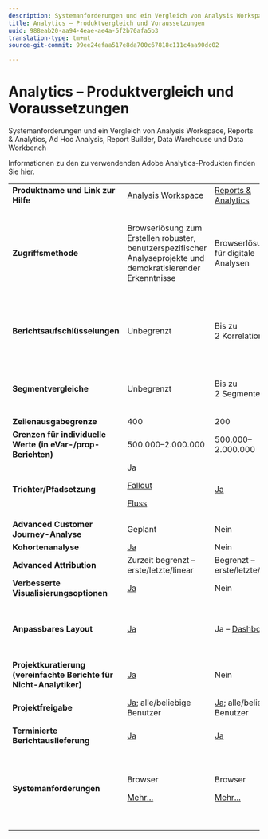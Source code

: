 ```yaml
---
description: Systemanforderungen und ein Vergleich von Analysis Workspace, Reports & Analytics, Ad Hoc Analysis, Report Builder, Data Warehouse und Data Workbench
title: Analytics – Produktvergleich und Voraussetzungen
uuid: 988eab20-aa94-4eae-ae4a-5f2b70afa5b3
translation-type: tm+mt
source-git-commit: 99ee24efaa517e8da700c67818c111c4aa90dc02

---
```



# Analytics – Produktvergleich und Voraussetzungen

Systemanforderungen und ein Vergleich von Analysis Workspace, Reports &amp; Analytics, Ad Hoc Analysis, Report Builder, Data Warehouse und Data Workbench

Informationen zu den zu verwendenden Adobe Analytics-Produkten finden Sie [hier](/help/admin/c-analytics-product-comparison/which-analytics-tool.md).

<table id="table_8A42BE3253024552A170F6471B1E4D1D"> 
 <tbody> 
  <tr> 
   <td> <b>Produktname und Link zur Hilfe</b> </td> 
   <td> <a href="https://marketing.adobe.com/resources/help/en_US/analytics/analysis-workspace/"> Analysis Workspace </a> </td> 
   <td> <a href="https://marketing.adobe.com/resources/help/en_US/sc/user/index.html"> Reports &amp; Analytics </a> </td> 
   <td> <a href="https://marketing.adobe.com/resources/help/en_US/dsc/">Ad Hoc Analysis </a> </td> 
   <td> <a href="https://marketing.adobe.com/resources/help/en_US/arb/index.html"> Report Builder </a> </td> 
   <td colname="col06"> <a href="https://marketing.adobe.com/resources/help/en_US/reference/data_warehouse.html"> Data Warehouse </a> </td> 
   <td colname="col6"> <a href="https://docs.adobe.com/content/help/en/data-workbench/using/home.html"> Data Workbench </a> </td> 
  </tr> 
  <tr> 
   <td> <b>Zugriffsmethode</b> </td> 
   <td> Browserlösung zum Erstellen robuster, benutzerspezifischer Analyseprojekte und demokratisierender Erkenntnisse </td> 
   <td> Browserlösung für digitale Analysen </td> 
   <td> Java-basiertes Tool für erweiterte digitale Analysen </td> 
   <td> Excel-Add-in, mit dem Sie benutzerspezifische Anfragen für Reports &amp; Analyse-Daten erstellen und mit Microsoft Excel visualisieren können </td> 
   <td colname="col06"> Browserlösung, die Berichte im <span class="filepath">CSV</span>-Format generiert, kann Dateien im Tableau-Format generieren. </td> 
   <td colname="col6"> Mehrkanalanalysetool für erweiterte Analysen, wie benutzerspezifische Zuordnungsmodelle, Predictive Analytics und Rundum-Kundenanalysen </td> 
  </tr> 
  <tr> 
   <td> <b>Berichtsaufschlüsselungen</b> </td> 
   <td> Unbegrenzt </td> 
   <td> Bis zu 2 Korrelationen </td> 
   <td> Unbegrenzt </td> 
   <td> Bis zu 2 Korrelationen </td> 
   <td colname="col06"> Führt vollständig erweiterte, uneingeschränkte Aufschlüsselungen nach Segment durch </td> 
   <td colname="col6"> Unbegrenzt </td> 
  </tr> 
  <tr> 
   <td> <b>Segmentvergleiche</b> </td> 
   <td> Unbegrenzt </td> 
   <td> Bis zu 2 Segmente </td> 
   <td> Unbegrenzt </td> 
   <td> Unbegrenzt (Stapelung der Datenanfragen) </td> 
   <td colname="col06"> 1 Segment. Unterstützt mehrere (gestapelte) Segmente </td> 
   <td colname="col6"> Unbegrenzt </td> 
  </tr> 
  <tr> 
   <td> <b>Zeilenausgabegrenze</b> </td> 
   <td> 400 </td> 
   <td> 200 </td> 
   <td> 50.000 </td> 
   <td> 50.000 </td> 
   <td colname="col06"> Unbegrenzt </td> 
   <td colname="col6"> Anpassbar </td> 
  </tr> 
  <tr> 
   <td> <b>Grenzen für individuelle Werte (in eVar-/prop-Berichten)</b> </td> 
   <td> 500.000–2.000.000 </td> 
   <td> 500.000–2.000.000 </td> 
   <td> 500.000–2.000.000 </td> 
   <td> 500.000–2.000.000 </td> 
   <td colname="col06"> Unbegrenzt </td> 
   <td colname="col6"> Anpassbar </td> 
  </tr> 
  <tr> 
   <td> <b>Trichter/Pfadsetzung</b> </td> 
   <td> Ja <p> </p> <a href="https://marketing.adobe.com/resources/help/en_US/analytics/analysis-workspace/fallout_flow.html"> Fallout </a> <p> <a href="https://marketing.adobe.com/resources/help/en_US/analytics/analysis-workspace/flow.html"> Fluss </a> </p> </td> 
   <td> <a href="https://marketing.adobe.com/resources/help/en_US/sc/user/reports.html"> Ja </a> </td> 
   <td> <a href="https://marketing.adobe.com/resources/help/en_US/dsc/c_reports_paths.html"> Ja </a> </td> 
   <td> Ja </td> 
   <td colname="col06"> Nein </td> 
   <td colname="col6"> Ja </td> 
  </tr> 
  <tr> 
   <td> <b>Advanced Customer Journey-Analyse</b> </td> 
   <td> Geplant </td> 
   <td> Nein </td> 
   <td> Ja </td> 
   <td> Nein </td> 
   <td colname="col06"> Nein </td> 
   <td colname="col6"> Ja </td> 
  </tr> 
  <tr> 
   <td> <b>Kohortenanalyse</b> </td> 
   <td> <a href="https://marketing.adobe.com/resources/help/en_US/analytics/analysis-workspace/cohort_analysis.html"> Ja </a> </td> 
   <td> Nein </td> 
   <td> Nein </td> 
   <td> Nein </td> 
   <td colname="col06"> Nein </td> 
   <td colname="col6"> Ja </td> 
  </tr> 
  <tr> 
   <td> <b>Advanced Attribution</b> </td> 
   <td> Zurzeit begrenzt – erste/letzte/linear </td> 
   <td> Begrenzt – erste/letzte/linear </td> 
   <td> Begrenzt – erste/letzte/linear </td> 
   <td> Begrenzt – erste/letzte/linear </td> 
   <td colname="col06"> Begrenzt – erste/letzte/linear </td> 
   <td colname="col6"> Ja </td> 
  </tr> 
  <tr> 
   <td> <b>Verbesserte Visualisierungsoptionen</b> </td> 
   <td> <a href="https://marketing.adobe.com/resources/help/en_US/analytics/analysis-workspace/analysis-workspace-features.html"> Ja </a> </td> 
   <td> Nein </td> 
   <td> Ja </td> 
   <td> Ja </td> 
   <td colname="col06"> Nein </td> 
   <td colname="col6"> Ja </td> 
  </tr> 
  <tr> 
   <td> <b>Anpassbares Layout</b> </td> 
   <td> <a href="https://marketing.adobe.com/resources/help/en_US/analytics/analysis-workspace/analysis-workspace-features.html"> Ja </a> </td> 
   <td> Ja – <a href="https://marketing.adobe.com/resources/help/en_US/sc/user/dashboard.html">Dashboards </a> </td> 
   <td> Nein </td> 
   <td> <a href="https://marketing.adobe.com/resources/help/en_US/arb/configure_the_custom_layout.html"> Ja </a> </td> 
   <td colname="col06"> <p> Ergebnissortierung nach Aufschlüsselung oder nach Metrik </p> </td> 
   <td colname="col6"> Ja </td> 
  </tr> 
  <tr> 
   <td> <b>Projektkuratierung (vereinfachte Berichte für Nicht-Analytiker)</b> </td> 
   <td> <a href="https://marketing.adobe.com/resources/help/en_US/analytics/analysis-workspace/curate.html"> Ja </a> </td> 
   <td> Nein </td> 
   <td> Nein </td> 
   <td> Ja </td> 
   <td colname="col06"> Nein </td> 
   <td colname="col6"> Ja </td> 
  </tr> 
  <tr> 
   <td> <b>Projektfreigabe</b> </td> 
   <td> <a href="https://marketing.adobe.com/resources/help/en_US/analytics/analysis-workspace/curate.html"> Ja</a>; alle/beliebige Benutzer </td> 
   <td> <a href="https://marketing.adobe.com/resources/help/en_US/sc/user/scheduling.html"> Ja</a>; alle/beliebige Benutzer </td> 
   <td> Nur für Ad Hoc Analysis-Benutzer </td> 
   <td> Ja; alle/beliebige Benutzer </td> 
   <td colname="col06"> Nein </td> 
   <td colname="col6"> Ja </td> 
  </tr> 
  <tr> 
   <td> <b>Terminierte Berichtauslieferung</b> </td> 
   <td> <a href="https://marketing.adobe.com/resources/help/en_US/analytics/analysis-workspace/schedule-projects.html"> Ja </a> </td> 
   <td> <a href="https://marketing.adobe.com/resources/help/en_US/sc/user/scheduling.html"> Ja </a> </td> 
   <td> <a href="https://marketing.adobe.com/resources/help/en_US/dsc/c_schedule.html"> Ja </a> </td> 
   <td> <a href="https://marketing.adobe.com/resources/help/en_US/arb/schedule_report_requests.html"> Ja </a> </td> 
   <td colname="col06"> Ja </td> 
   <td colname="col6"> Ja </td> 
  </tr> 
  <tr> 
   <td> <b>Systemanforderungen</b> </td> 
   <td> <p>Browser </p> <p> <a href="https://marketing.adobe.com/resources/help/en_US/sc/user/requirements.html"> Mehr... </a> </p> </td> 
   <td> <p>Browser </p> <p> <a href="https://marketing.adobe.com/resources/help/en_US/sc/user/requirements.html"> Mehr... </a> </p> </td> 
   <td> <p>Java </p> <p> <a href="https://marketing.adobe.com/resources/help/en_US/dsc/c_sys_reqs.html"> Mehr... </a> </p> </td> 
   <td> <p>Windows, MS Excel </p> <p> <a href="https://marketing.adobe.com/resources/help/en_US/arb/system_requirements.html"> Mehr... </a> </p> </td> 
   <td colname="col06"> Browser und Programm zum Öffnen von <span class="filepath">CSV</span>-Dateien wie MS Excel, kann Dateien im Tableau-Format generieren. </td> 
   <td colname="col6"> Windows 64 Bit, gute Grafikkarte für OpenGL 3.2 (<u><a href="https://marketing.adobe.com/resources/help/en_US/insight/install/c_Data_Workbench_Client_install.html">Mehr...</a></u>) </td> 
  </tr> 
 </tbody> 
</table>

